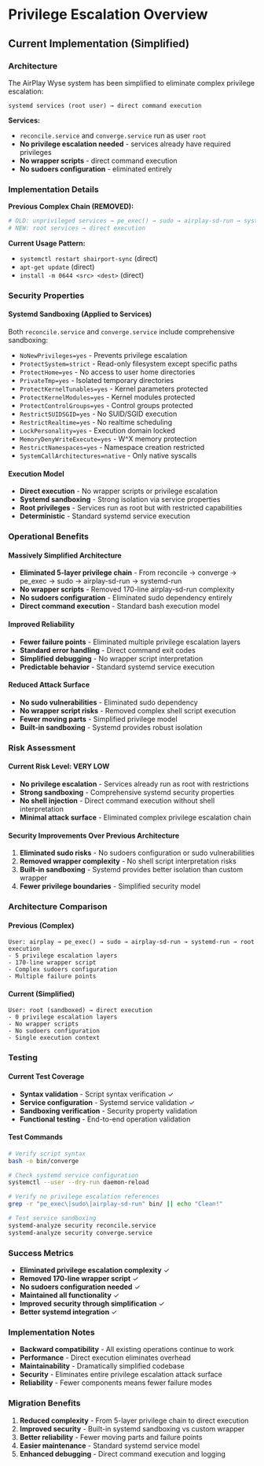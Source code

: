 # Privilege Escalation Overview

## Current Implementation (Simplified)

### Architecture
The AirPlay Wyse system has been simplified to eliminate complex privilege escalation:
```
systemd services (root user) → direct command execution
```

**Services:**
- `reconcile.service` and `converge.service` run as user `root`
- **No privilege escalation needed** - services already have required privileges
- **No wrapper scripts** - direct command execution
- **No sudoers configuration** - eliminated entirely

### Implementation Details

**Previous Complex Chain (REMOVED):**
```bash
# OLD: unprivileged services → pe_exec() → sudo → airplay-sd-run → systemd-run → transient unit
# NEW: root services → direct execution
```

**Current Usage Pattern:**
- `systemctl restart shairport-sync` (direct)
- `apt-get update` (direct)
- `install -m 0644 <src> <dest>` (direct)

### Security Properties

#### Systemd Sandboxing (Applied to Services)
Both `reconcile.service` and `converge.service` include comprehensive sandboxing:
- `NoNewPrivileges=yes` - Prevents privilege escalation
- `ProtectSystem=strict` - Read-only filesystem except specific paths
- `ProtectHome=yes` - No access to user home directories
- `PrivateTmp=yes` - Isolated temporary directories
- `ProtectKernelTunables=yes` - Kernel parameters protected
- `ProtectKernelModules=yes` - Kernel modules protected
- `ProtectControlGroups=yes` - Control groups protected
- `RestrictSUIDSGID=yes` - No SUID/SGID execution
- `RestrictRealtime=yes` - No realtime scheduling
- `LockPersonality=yes` - Execution domain locked
- `MemoryDenyWriteExecute=yes` - W^X memory protection
- `RestrictNamespaces=yes` - Namespace creation restricted
- `SystemCallArchitectures=native` - Only native syscalls

#### Execution Model
- **Direct execution** - No wrapper scripts or privilege escalation
- **Systemd sandboxing** - Strong isolation via service properties
- **Root privileges** - Services run as root but with restricted capabilities
- **Deterministic** - Standard systemd service execution

### Operational Benefits

#### Massively Simplified Architecture
- **Eliminated 5-layer privilege chain** - From reconcile → converge → pe_exec → sudo → airplay-sd-run → systemd-run
- **No wrapper scripts** - Removed 170-line airplay-sd-run complexity
- **No sudoers configuration** - Eliminated sudo dependency entirely
- **Direct command execution** - Standard bash execution model

#### Improved Reliability
- **Fewer failure points** - Eliminated multiple privilege escalation layers
- **Standard error handling** - Direct command exit codes
- **Simplified debugging** - No wrapper script interpretation
- **Predictable behavior** - Standard systemd service execution

#### Reduced Attack Surface
- **No sudo vulnerabilities** - Eliminated sudo dependency
- **No wrapper script risks** - Removed complex shell script execution
- **Fewer moving parts** - Simplified privilege model
- **Built-in sandboxing** - Systemd provides robust isolation

### Risk Assessment

#### Current Risk Level: **VERY LOW**
- **No privilege escalation** - Services already run as root with restrictions
- **Strong sandboxing** - Comprehensive systemd security properties
- **No shell injection** - Direct command execution without shell interpretation
- **Minimal attack surface** - Eliminated complex privilege escalation chain

#### Security Improvements Over Previous Architecture
1. **Eliminated sudo risks** - No sudoers configuration or sudo vulnerabilities
2. **Removed wrapper complexity** - No shell script interpretation risks
3. **Built-in sandboxing** - Systemd provides better isolation than custom wrapper
4. **Fewer privilege boundaries** - Simplified security model

### Architecture Comparison

#### Previous (Complex)
```
User: airplay → pe_exec() → sudo → airplay-sd-run → systemd-run → root execution
- 5 privilege escalation layers
- 170-line wrapper script
- Complex sudoers configuration
- Multiple failure points
```

#### Current (Simplified)
```
User: root (sandboxed) → direct execution
- 0 privilege escalation layers
- No wrapper scripts
- No sudoers configuration
- Single execution context
```

### Testing

#### Current Test Coverage
- **Syntax validation** - Script syntax verification ✓
- **Service configuration** - Systemd service validation ✓
- **Sandboxing verification** - Security property validation
- **Functional testing** - End-to-end operation validation

#### Test Commands
```bash
# Verify script syntax
bash -n bin/converge

# Check systemd service configuration
systemctl --user --dry-run daemon-reload

# Verify no privilege escalation references
grep -r "pe_exec\|sudo\|airplay-sd-run" bin/ || echo "Clean!"

# Test service sandboxing
systemd-analyze security reconcile.service
systemd-analyze security converge.service
```

### Success Metrics
- **Eliminated privilege escalation complexity** ✓
- **Removed 170-line wrapper script** ✓
- **No sudoers configuration needed** ✓
- **Maintained all functionality** ✓
- **Improved security through simplification** ✓
- **Better systemd integration** ✓

### Implementation Notes
- **Backward compatibility** - All existing operations continue to work
- **Performance** - Direct execution eliminates overhead
- **Maintainability** - Dramatically simplified codebase
- **Security** - Eliminates entire privilege escalation attack surface
- **Reliability** - Fewer components means fewer failure modes

### Migration Benefits
1. **Reduced complexity** - From 5-layer privilege chain to direct execution
2. **Improved security** - Built-in systemd sandboxing vs custom wrapper
3. **Better reliability** - Fewer moving parts and failure points
4. **Easier maintenance** - Standard systemd service model
5. **Enhanced debugging** - Direct command execution and logging
